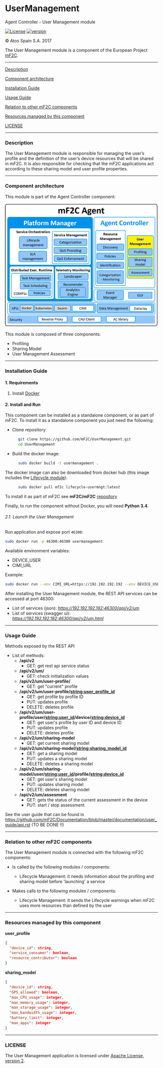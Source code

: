 # UserManagement
Agent Controller - User Management module

[![License](https://img.shields.io/badge/License-Apache%202.0-blue.svg)](https://opensource.org/licenses/Apache-2.0)
[![version](https://img.shields.io/badge/version-1.3.10-blue.svg)]()

&copy; Atos Spain S.A. 2017

The User Management module is a component of the European Project [mF2C](https://www.mf2c-project.eu/).

-----------------------

[Description](#description)

[Component architecture](#component-architecture)

[Installation Guide](#installation-guide)

[Usage Guide](#usage-guide)

[Relation to other mF2C components](#relation-to-other-mf2c-components)

[Resources managed by this component](#resources-managed-by-this-component)

[LICENSE](#license)

-----------------------

### Description

The User Management module is responsible for managing the user’s profile and the definition of the user’s device resources that will be shared in mF2C.
It is also responsible for checking that the mF2C applications act according to these sharing model and user profile properties.

-----------------------

### Component architecture

This module is part of the Agent Controller component:

![Agent Controller](docresources/ac.png)

This module is composed of three components:
- Profiling
- Sharing Model
- User Management Assessment

-----------------------

### Installation Guide

#### 1. Requirements

1. Install [Docker](https://docs.docker.com/install/)


#### 2. Install and Run

This component can be installed as a standalone component, or as part of mF2C. To install it as a standalone component you just need the following:

- Clone repository

```bash
      git clone https://github.com/mF2C/UserManagement.git
      cd UserManagement
```

- Build the docker image:

```bash
      sudo docker build -t usermanagement .
```

The docker image can also be downloaded from docker hub (this image includes the [Lifecycle module](https://github.com/mF2C/LifecycleManagement)):

```bash
      sudo docker pull mf2c lifecycle-usermngt:latest
```

To install it as part of mF2C see **mF2C/mF2C** [repository](https://github.com/mF2C/mF2C)

Finally, to run the component without Docker, you will need **Python 3.4**.

###### 2.1. Launch the User Management

Run application and expose port `46300`:

```bash
sudo docker run -p 46300:46300 usermanagement
```

Available environment variables:
- DEVICE_USER
- CIMI_URL

Example:

```bash
sudo docker run --env CIMI_URL=https://192.192.192.192 --env DEVICE_USER="testuser" --env -p 46300:46300 usermanagement
```

After installing the User Management module, the REST API services can be accessed at port 46300:
- List of services (json): _https://192.192.192.192:46300/api/v2/um_
- List of services (swagger ui): _https://192.192.192.192:46300/api/v2/um.html_

-----------------------

### Usage Guide

Methods exposed by the REST API

- List of methods:
  - **/api/v2**
    - GET:    get rest api service status
  - **/api/v2/um/**
    - GET:    check initialization values
  - **/api/v2/um/user-profile/**
    - GET:    get "current" profile
  - **/api/v2/um/user-profile/<string:user_profile_id>**
    - GET:    get profile by profile ID
    - PUT:    updates profile
    - DELETE: deletes profile
  - **/api/v2/um/user-profile/user/<string:user_id>/device/<string:device_id>**
    - GET:    get user's profile by user ID and device ID
    - PUT:    updates profile
    - DELETE: deletes profile
  - **/api/v2/um/sharing-model**
    - GET:    get current sharing model
  - **/api/v2/um/sharing-model/<string:sharing_model_id>**
    - GET:    get a sharing model
    - PUT:    updates a sharing model
    - DELETE: deletes a sharing model
  - **/api/v2/um/sharing-model/user/<string:user_id>/profile/<string:device_id>**
    - GET:    get user's sharing model
    - PUT:    updates sharing model
    - DELETE: deletes sharing model
  - **/api/v2/um/assesment**
    - GET:    gets the status of the current assessment in the device
    - PUT:    start / stop assessment


See the user guide that can be found in https://github.com/mF2C/Documentation/blob/master/documentation/user_guide/api.rst (TO BE DONE !!)

-----------------------

### Relation to other mF2C components

The User Management module is connected with the following mF2C components:

- Is called by the following modules / components:
    - Lifecycle Management: it needs information about the profiling and sharing model before 'launching' a service

- Makes calls to the following modules / components:
    - Lifecycle Management: it sends the Lifecycle warnings when mF2C uses more resources than defined by the user

-----------------------

### Resources managed by this component


**user_profile**

```json
{
  "device_id": string,
  "service_consumer": boolean,
  "resource_contributor": boolean
}
```

**sharing_model**

```json
{
  "device_id": string,
  "GPS_allowed": boolean,
  "max_CPU_usage": integer,
  "max_memory_usage": integer,
  "max_storage_usage": integer,
  "max_bandwidth_usage": integer,
  "battery_limit": integer,
  "max_apps": integer
}
```



-----------------------

### LICENSE

The User Management application is licensed under [Apache License, version 2](LICENSE.TXT).

